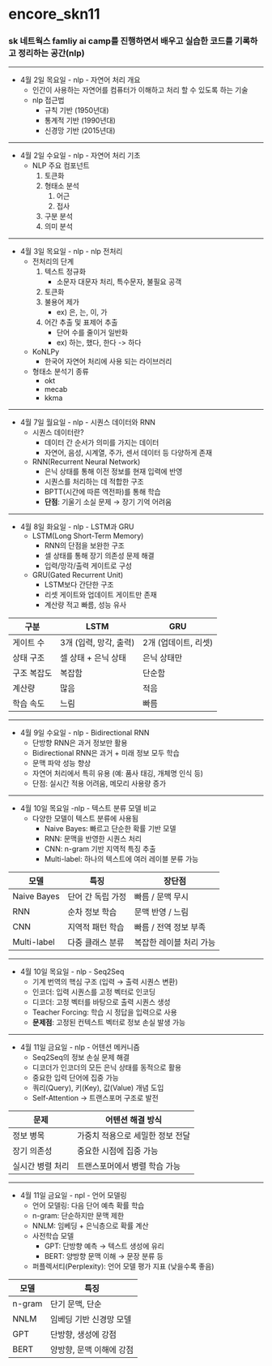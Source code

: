 # encore_skn11

### **sk 네트웍스 famliy ai camp를 진행하면서 배우고 실습한 코드를 기록하고 정리하는 공간(nlp)**

---

- 4월 2일 목요일 - nlp - 자연어 처리 개요
    - 인간이 사용하는 자연어를 컴퓨터가 이해하고 처리 할 수 있도록 하는 기술
    - nlp 접근법
        - 규칙 기반 (1950년대)
        - 통계적 기반 (1990년대)
        - 신경망 기반 (2015년대)

---

- 4월 2일 수요일 - nlp - 자연어 처리 기초
    - NLP 주요 컴포넌트
        1. 토큰화
        2. 형태소 분석
            1. 어근
            2. 접사
        3. 구분 분석
        4. 의미 분석

--- 

- 4월 3일 목요일 - nlp - nlp 전처리
    -  전처리의 단계
        1. 텍스트 정규화
            - 소문자 대문자 처리, 특수문자, 불필요 공객
        2. 토큰화
        3. 불용어 제가
            - ex) 은, 는, 이, 가
        4. 어간 추출 및 표제어 추출
            - 단어 수를 줄이거 일반화
            - ex) 하는, 했다, 한다 -> 하다
    - KoNLPy
        - 한국어 자연어 처리에 사용 되는 라이브러리 
    - 형태소 분석기 종류
        - okt
        - mecab
        - kkma

---

- 4월 7일 월요일 - nlp - 시퀀스 데이터와 RNN
    - 시퀀스 데이터란?
        - 데이터 간 순서가 의미를 가지는 데이터
        - 자연어, 음성, 시계열, 주가, 센서 데이터 등 다양하게 존재
    - RNN(Recurrent Neural Network)
        - 은닉 상태를 통해 이전 정보를 현재 입력에 반영
        - 시퀀스를 처리하는 데 적합한 구조
        - BPTT(시간에 따른 역전파)를 통해 학습
        - **단점**: 기울기 소실 문제 → 장기 기억 어려움

---

- 4월 8일 화요일 - nlp - LSTM과 GRU
    - LSTM(Long Short-Term Memory)
        - RNN의 단점을 보완한 구조
        - 셀 상태를 통해 장기 의존성 문제 해결
        - 입력/망각/출력 게이트로 구성
    - GRU(Gated Recurrent Unit)
        - LSTM보다 간단한 구조
        - 리셋 게이트와 업데이트 게이트만 존재
        - 계산량 적고 빠름, 성능 유사

| 구분 | LSTM | GRU |
|------|------|-----|
| 게이트 수 | 3개 (입력, 망각, 출력) | 2개 (업데이트, 리셋) |
| 상태 구조 | 셀 상태 + 은닉 상태 | 은닉 상태만 |
| 구조 복잡도 | 복잡함 | 단순함 |
| 계산량 | 많음 | 적음 |
| 학습 속도 | 느림 | 빠름 |

---

- 4월 9일 수요일 - nlp - Bidirectional RNN
    - 단방향 RNN은 과거 정보만 활용
    - Bidirectional RNN은 과거 + 미래 정보 모두 학습
    - 문맥 파악 성능 향상
    - 자연어 처리에서 특히 유용 (예: 품사 태깅, 개체명 인식 등)
    - 단점: 실시간 적용 어려움, 메모리 사용량 증가

---

- 4월 10일 목요일 -nlp - 텍스트 분류 모델 비교
    - 다양한 모델이 텍스트 분류에 사용됨
        - Naive Bayes: 빠르고 단순한 확률 기반 모델
        - RNN: 문맥을 반영한 시퀀스 처리
        - CNN: n-gram 기반 지역적 특징 추출
        - Multi-label: 하나의 텍스트에 여러 레이블 분류 가능

| 모델 | 특징 | 장단점 |
|------|------|--------|
| Naive Bayes | 단어 간 독립 가정 | 빠름 / 문맥 무시 |
| RNN | 순차 정보 학습 | 문맥 반영 / 느림 |
| CNN | 지역적 패턴 학습 | 빠름 / 전역 정보 부족 |
| Multi-label | 다중 클래스 분류 | 복잡한 레이블 처리 가능 |

---

- 4월 10일 목요일 - nlp - Seq2Seq
    - 기계 번역의 핵심 구조 (입력 → 출력 시퀀스 변환)
    - 인코더: 입력 시퀀스를 고정 벡터로 인코딩
    - 디코더: 고정 벡터를 바탕으로 출력 시퀀스 생성
    - Teacher Forcing: 학습 시 정답을 입력으로 사용
    - **문제점**: 고정된 컨텍스트 벡터로 정보 손실 발생 가능

---

- 4월 11일 금요일 - nlp - 어텐션 메커니즘
    - Seq2Seq의 정보 손실 문제 해결
    - 디코더가 인코더의 모든 은닉 상태를 동적으로 활용
    - 중요한 입력 단어에 집중 가능
    - 쿼리(Query), 키(Key), 값(Value) 개념 도입
    - Self-Attention → 트랜스포머 구조로 발전

| 문제 | 어텐션 해결 방식 |
|------|------------------|
| 정보 병목 | 가중치 적용으로 세밀한 정보 전달 |
| 장기 의존성 | 중요한 시점에 집중 가능 |
| 실시간 병렬 처리 | 트랜스포머에서 병렬 학습 가능 |

---

- 4월 11일 금요일 - npl - 언어 모델링
    - 언어 모델링: 다음 단어 예측 확률 학습
    - n-gram: 단순하지만 문맥 제한
    - NNLM: 임베딩 + 은닉층으로 확률 계산
    - 사전학습 모델
        - GPT: 단방향 예측 → 텍스트 생성에 유리
        - BERT: 양방향 문맥 이해 → 문장 분류 등
    - 퍼플렉서티(Perplexity): 언어 모델 평가 지표 (낮을수록 좋음)

| 모델 | 특징 |
|------|------|
| n-gram | 단기 문맥, 단순 |
| NNLM | 임베딩 기반 신경망 모델 |
| GPT | 단방향, 생성에 강점 |
| BERT | 양방향, 문맥 이해에 강점 |

